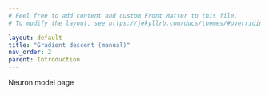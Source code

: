 ```yaml
---
# Feel free to add content and custom Front Matter to this file.
# To modify the layout, see https://jekyllrb.com/docs/themes/#overriding-theme-defaults

layout: default
title: "Gradient descent (manual)"
nav_order: 2
parent: Introduction
---
```


Neuron model page
